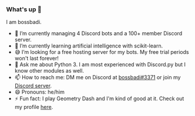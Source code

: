 ### What's up 👋
I am bossbadi.

- 🤖 I’m currently managing 4 Discord bots and a 100+ member Discord server.
- 🧠 I’m currently learning artificial intelligence with scikit-learn.
- 😅 I’m looking for a free hosting server for my bots. My free trial periods won't last forever!
- 💬 Ask me about Python 3. I am most experienced with Discord.py but I know other modules as well.
- 📫 How to reach me: DM me on Discord at [bossbadi#3371](https://discord.com/users/712323326575378562) or join my [Discord server](https://discord.gg/rzDqQqD).
- 😄 Pronouns: he/him
- ⚡ Fun fact: I play Geometry Dash and I'm kind of good at it. Check out my profile [here](https://gdbrowser.com/u/bossbadi).
